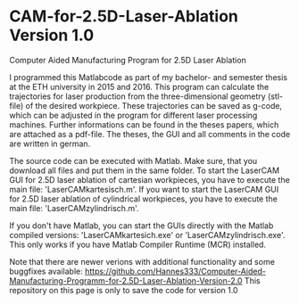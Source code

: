 # CAM-for-2.5D-Laser-Ablation Version 1.0
Computer Aided Manufacturing Program for 2.5D Laser Ablation

I programmed this Matlabcode as part of my bachelor- and semester thesis at the ETH university in 2015 and 2016. 
This program can calculate the trajectories for laser production from the three-dimensional geometry (stl-file) of the desired workpiece. These trajectories can be saved as g-code, which can be adjusted in the program for different laser processing machines. 
Further informations can be found in the theses papers, which are attached as a pdf-file. The theses, the GUI and all comments in the code are written in german. 

The source code can be executed with Matlab. Make sure, that you download all files and put them in the same folder. To start the LaserCAM GUI for 2.5D laser ablation of cartesian workpieces, you have to execute the main file: 'LaserCAMkartesisch.m'. If you want to start the LaserCAM GUI for 2.5D laser ablation of cylindrical workpieces, you have to execute the main file: 'LaserCAMzylindrisch.m'.

If you don't have Matlab, you can start the GUIs directly with the Matlab compiled versions: 'LaserCAMkartesich.exe' or 'LaserCAMzylindrisch.exe'. This only works if you have Matlab Compiler Runtime (MCR) installed. 

Note that there are newer verions with additional functionality and some buggfixes available:
https://github.com/Hannes333/Computer-Aided-Manufacturing-Programm-for-2.5D-Laser-Ablation-Version-2.0
This repository on this page is only to save the code for version 1.0
